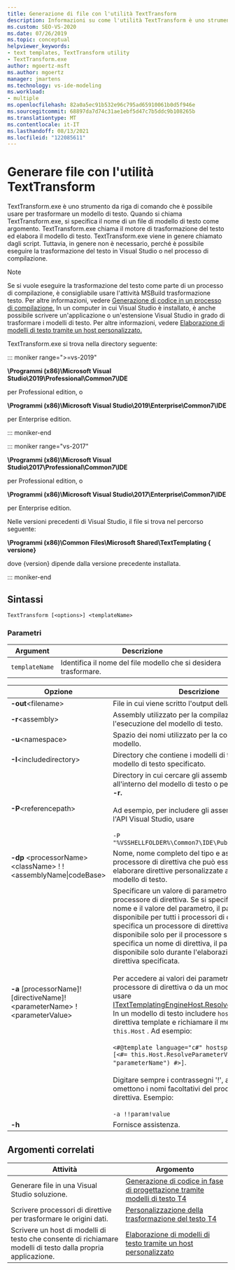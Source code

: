 ```yaml
---
title: Generazione di file con l'utilità TextTransform
description: Informazioni su come l'utilità TextTransform è uno strumento da riga di comando che è possibile usare per trasformare un modello di testo.
ms.custom: SEO-VS-2020
ms.date: 07/26/2019
ms.topic: conceptual
helpviewer_keywords:
- text templates, TextTransform utility
- TextTransform.exe
author: mgoertz-msft
ms.author: mgoertz
manager: jmartens
ms.technology: vs-ide-modeling
ms.workload:
- multiple
ms.openlocfilehash: 82a0a5ec91b532e96c795ad65910061b0d5f946e
ms.sourcegitcommit: 68897da7d74c31ae1ebf5d47c7b5ddc9b108265b
ms.translationtype: MT
ms.contentlocale: it-IT
ms.lasthandoff: 08/13/2021
ms.locfileid: "122085611"
---
```

# <a name="generate-files-with-the-texttransform-utility"></a>Generare file con l'utilità TextTransform

TextTransform.exe è uno strumento da riga di comando che è possibile usare per trasformare un modello di testo. Quando si chiama TextTransform.exe, si specifica il nome di un file di modello di testo come argomento. TextTransform.exe chiama il motore di trasformazione del testo ed elabora il modello di testo. TextTransform.exe viene in genere chiamato dagli script. Tuttavia, in genere non è necessario, perché è possibile eseguire la trasformazione del testo in Visual Studio o nel processo di compilazione.

> [!NOTE]
> Se si vuole eseguire la trasformazione del testo come parte di un processo di compilazione, è consigliabile usare l'attività MSBuild trasformazione testo. Per altre informazioni, vedere [Generazione di codice in un processo di compilazione.](../modeling/code-generation-in-a-build-process.md) In un computer in cui Visual Studio è installato, è anche possibile scrivere un'applicazione o un'estensione Visual Studio in grado di trasformare i modelli di testo. Per altre informazioni, vedere [Elaborazione di modelli di testo tramite un host personalizzato.](../modeling/processing-text-templates-by-using-a-custom-host.md)

TextTransform.exe si trova nella directory seguente:

::: moniker range=">=vs-2019"

**\Programmi (x86)\Microsoft Visual Studio\2019\Professional\Common7\IDE**

per Professional edition, o

**\Programmi (x86)\Microsoft Visual Studio\2019\Enterprise\Common7\IDE**

per Enterprise edition.

::: moniker-end

::: moniker range="vs-2017"

**\Programmi (x86)\Microsoft Visual Studio\2017\Professional\Common7\IDE**

per Professional edition, o

**\Programmi (x86)\Microsoft Visual Studio\2017\Enterprise\Common7\IDE**

per Enterprise edition.

Nelle versioni precedenti di Visual Studio, il file si trova nel percorso seguente:

**\Programmi (x86)\Common Files\Microsoft Shared\TextTemplating \{ versione}**

dove {version} dipende dalla versione precedente installata.

::: moniker-end

## <a name="syntax"></a>Sintassi

```
TextTransform [<options>] <templateName>
```

### <a name="parameters"></a>Parametri

|**Argument**|**Descrizione**|
|-|-|
|`templateName`|Identifica il nome del file modello che si desidera trasformare.|

|**Opzione**|**Descrizione**|
|-|-|
|**-out**\<filename>|File in cui viene scritto l'output della trasformazione.|
|**-r**\<assembly>|Assembly utilizzato per la compilazione e l'esecuzione del modello di testo.|
|**-u**\<namespace>|Spazio dei nomi utilizzato per la compilazione del modello.|
|**-I**\<includedirectory>|Directory che contiene i modelli di testo inclusi nel modello di testo specificato.|
|**-P**\<referencepath>|Directory in cui cercare gli assembly specificati all'interno del modello di testo o per usare **l'opzione -r.**<br /><br /> Ad esempio, per includere gli assembly usati per l'API Visual Studio, usare<br /><br /> `-P "%VSSHELLFOLDER%\Common7\IDE\PublicAssemblies"`|
|**-dp** \<processorName> \<className> ! !\<assemblyName&#124;codeBase>|Nome, nome completo del tipo e assembly di un processore di direttiva che può essere usato per elaborare direttive personalizzate all'interno del modello di testo.|
|**-a** [processorName]! [directiveName]! \<parameterName> !\<parameterValue>|Specificare un valore di parametro per un processore di direttiva. Se si specificano solo il nome e il valore del parametro, il parametro sarà disponibile per tutti i processori di direttiva. Se si specifica un processore di direttiva, il parametro è disponibile solo per il processore specificato. Se si specifica un nome di direttiva, il parametro è disponibile solo durante l'elaborazione della direttiva specificata.<br /><br /> Per accedere ai valori dei parametri da un processore di direttiva o da un modello di testo, usare [ITextTemplatingEngineHost.ResolveParameterValue](/previous-versions/visualstudio/visual-studio-2012/bb126369\(v\=vs.110\)). In un modello di testo includere `hostspecific` nella direttiva template e richiamare il messaggio su `this.Host` . Ad esempio:<br /><br /> `<#@template language="c#" hostspecific="true"#> [<#= this.Host.ResolveParameterValue("", "", "parameterName") #>]`.<br /><br /> Digitare sempre i contrassegni '!', anche se si omettono i nomi facoltativi del processore e della direttiva. Esempio:<br /><br /> `-a !!param!value`|
|**-h**|Fornisce assistenza.|

## <a name="related-topics"></a>Argomenti correlati

|Attività|Argomento|
|-|-|
|Generare file in una Visual Studio soluzione.|[Generazione di codice in fase di progettazione tramite modelli di testo T4](../modeling/design-time-code-generation-by-using-t4-text-templates.md)|
|Scrivere processori di direttive per trasformare le origini dati.|[Personalizzazione della trasformazione del testo T4](../modeling/customizing-t4-text-transformation.md)|
|Scrivere un host di modelli di testo che consente di richiamare modelli di testo dalla propria applicazione.|[Elaborazione di modelli di testo tramite un host personalizzato](../modeling/processing-text-templates-by-using-a-custom-host.md)|
